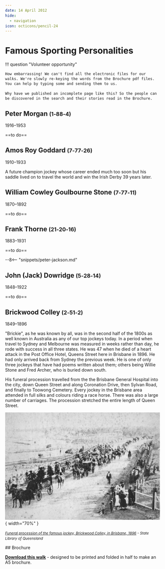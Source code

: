 ```yaml
---
date: 14 April 2012
hide:
  - navigation
icon: octicons/pencil-24
---
```


# Famous Sporting Personalities  


!!! question "Volunteer opportunity"

    How embarrassing! We can't find all the electronic files for our walks. We're slowly re-keying the words from the Brochure pdf files. You can help by typing some and sending them to us. 
    
    Why have we published an incomplete page like this? So the people can be discovered in the search and their stories read in the Brochure.


## Peter Morgan <small>(1‑88‑4)</small>

1916–1953

==to do==

## Amos Roy Goddard <small>(7‑77‑26)</small>

1910–1933 

A future champion jockey whose career ended much too soon but his saddle lived on to travel the world and win the Irish Derby 39 years later. 

## William Cowley Goulbourne Stone <small>(7‑77‑11)</small>

1870–1892 

==to do==

## Frank Thorne <small>(21‑20‑16)</small>

1883–1931 

==to do==


--8<-- "snippets/peter-jackson.md"

## John (Jack) Dowridge <small>(5‑28‑14)</small>

1848–1922

==to do==

## Brickwood Colley <small>(2‑51‑2)</small>

1849–1896
 
"Brickie", as he was known by all, was in the second half of the 1800s as well known in Australia as any of our top jockeys today. In a period when travel to Sydney and Melbourne was measured in weeks rather than day, he rode with success in all three states. He was 47 when he died of a heart attack in the Post Office Hotel, Queens Street here in Brisbane in 1896. He had only arrived back from Sydney the previous week. He is one of only three jockeys that have had poems written about them; others being Willie Stone and Fred Archer, who is buried down south.

His funeral procession travelled from the the Brisbane General Hospital into the city, down Queen Street and along Coronation Drive, then Sylvan Road, and finally to Toowong Cemetery. Every jockey in the Brisbane area attended in full silks and colours riding a race horse. There was also a large number of carriages. The procession stretched the entire length of Queen Street. 

![](../assets/brickwood-colley.jpg){ width="70%" }

*<small>[Funeral procession of the famous jockey, Brickwood Colley, in Brisbane, 1896](http://onesearch.slq.qld.gov.au/permalink/f/1upgmng/slq_alma21218250330002061) - State Library of Queensland </small>*


<div class="noprint" markdown="1">
## Brochure

**[Download this walk](../assets/guides/sporting-personalities.pdf)** - designed to be printed and folded in half to make an A5 brochure.

</div>
